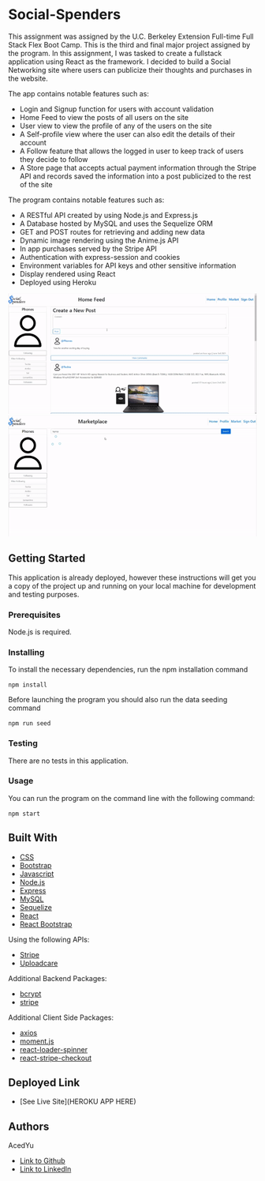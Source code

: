 # Social-Spenders
This assignment was assigned by the U.C. Berkeley Extension Full-time Full Stack Flex Boot Camp. This is the third and final major project assigned by the program. In this assignment, I was tasked to create a fullstack application using React as the framework. I decided to build a Social Networking site where users can publicize their thoughts and purchases in the website.

The app contains notable features such as:
- Login and Signup function for users with account validation
- Home Feed to view the posts of all users on the site
- User view to view the profile of any of the users on the site
- A Self-profile view where the user can also edit the details of their account
- A Follow feature that allows the logged in user to keep track of users they decide to follow
- A Store page that accepts actual payment information through the Stripe API and records saved the information into a post publicized to the rest of the site

The program contains notable features such as:
- A RESTful API created by using Node.js and Express.js
- A Database hosted by MySQL and uses the Sequelize ORM
- GET and POST routes for retrieving and adding new data
- Dynamic image rendering using the Anime.js API
- In app purchases served by the Stripe API
- Authentication with express-session and cookies
- Environment variables for API keys and other sensitive information
- Display rendered using React
- Deployed using Heroku

![Image](demo.gif)
![Image](market.gif)

## Getting Started

This application is already deployed, however these instructions will get you a copy of the project up and running on your local machine for development and testing purposes.

### Prerequisites

Node.js is required.

### Installing
To install the necessary dependencies, run the npm installation command
```
npm install
```
Before launching the program you should also run the data seeding command
```
npm run seed
```

### Testing
There are no tests in this application.

### Usage
You can run the program on the command line with the following command:
```
npm start
```

## Built With
* [CSS](https://developer.mozilla.org/en-US/docs/Web/CSS)
* [Bootstrap](https://getbootstrap.com/)
* [Javascript](https://developer.mozilla.org/en-US/docs/Web/JavaScript)
* [Node.js](https://nodejs.org/en/docs/)
* [Express](https://expressjs.com/)
* [MySQL](https://dev.mysql.com/doc/)
* [Sequelize](https://sequelize.org/master/)
* [React](https://reactjs.org/)
* [React Bootstrap](https://react-bootstrap.github.io/)

Using the following APIs:
* [Stripe](https://stripe.com/docs/api)
* [Uploadcare](https://uploadcare.com/docs/)

Additional Backend Packages:
* [bcrypt](https://www.npmjs.com/package/bcrypt)
* [stripe](https://www.npmjs.com/package/stripe)

Additional Client Side Packages:
* [axios](https://www.npmjs.com/package/axios)
* [moment.js](https://www.npmjs.com/package/moment)
* [react-loader-spinner](https://www.npmjs.com/package/react-loader-spinner)
* [react-stripe-checkout](https://www.npmjs.com/package/react-stripe-checkout)

## Deployed Link

* [See Live Site](HEROKU APP HERE)

## Authors
AcedYu
- [Link to Github](https://github.com/AcedYu)
- [Link to LinkedIn](https://www.linkedin.com/in/alex-yu-3712811b9/)